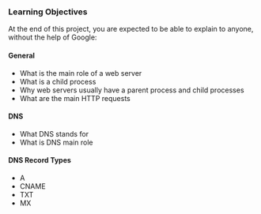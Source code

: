 ### Learning Objectives
At the end of this project, you are expected to be able to explain to anyone, without the help of Google:

#### General

- What is the main role of a web server
- What is a child process
- Why web servers usually have a parent process and child processes
- What are the main HTTP requests

#### DNS

- What DNS stands for
- What is DNS main role

#### DNS Record Types

- A
- CNAME
- TXT
- MX